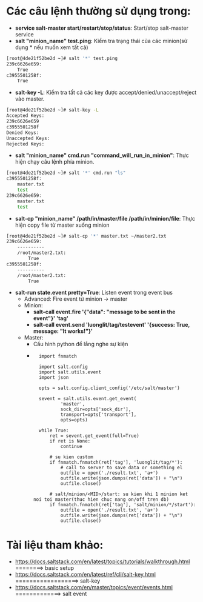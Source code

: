 # Các câu lệnh thường sử dụng trong:
+ **service salt-master start/restart/stop/status**: Start/stop salt-master service
+ **salt "minion_name" test.ping**: Kiểm tra trạng thái của các minion(sử dụng * nếu muốn xem tất cả)
```bash
[root@4de21f52be2d ~]# salt '*' test.ping
239c6626e659:
    True
c3955501258f:
    True
```
+ **salt-key -L**: Kiểm tra tất cả các key được accept/denied/unaccept/reject vào master.
```bash
[root@4de21f52be2d ~]# salt-key -L
Accepted Keys:
239c6626e659
c3955501258f
Denied Keys:
Unaccepted Keys:
Rejected Keys:
```
+ **salt "minion_name" cmd.run "command_will_run_in_minion"**: Thực hiện chạy câu lệnh phía minion.
```bash
[root@4de21f52be2d ~]# salt '*' cmd.run "ls"
c3955501258f:
    master.txt
    test
239c6626e659:
    master.txt
    test
```
+ **salt-cp "minion_name" /path/in/master/file /path/in/minion/file**: Thực hiện copy file từ master xuống minion
```bash
[root@4de21f52be2d ~]# salt-cp '*' master.txt ~/master2.txt
239c6626e659:
    ----------
    /root/master2.txt:
        True
c3955501258f:
    ----------
    /root/master2.txt:
        True
```
+ **salt-run state.event pretty=True**: Listen event trong event bus
    + Advanced: Fire event từ minion -> master
    + Minion: 
        + **salt-call event.fire '{"data": "message to be sent in the event"}' 'tag'**
        + **salt-call event.send 'luonglit/tag/testevent' '{success: True, message: "It works!"}'**
    + Master:
        + Cấu hình python để lắng nghe sự kiện
        + ```
            import fnmatch
            
            import salt.config
            import salt.utils.event
            import json
            
            opts = salt.config.client_config('/etc/salt/master')
            
            sevent = salt.utils.event.get_event(
                    'master',
                    sock_dir=opts['sock_dir'],
                    transport=opts['transport'],
                    opts=opts)
            
            while True:
                ret = sevent.get_event(full=True)
                if ret is None:
                    continue
            
                # su kien custom
                if fnmatch.fnmatch(ret['tag'], 'luonglit/tag/*'):
                    # call to server to save data or something el
                    outfile = open('./result.txt', 'a+')
                    outfile.write(json.dumps(ret['data']) + "\n")
                    outfile.close()
            
                # salt/minion/<MID>/start: su kien khi 1 minion ket noi toi master(thuc hien chuc nang on/off tren db)
                if fnmatch.fnmatch(ret['tag'], 'salt/minion/*/start'):
                    outfile = open('./result.txt', 'a+')
                    outfile.write(json.dumps(ret['data']) + "\n")
                    outfile.close()
            ```

# Tài liệu tham khảo:
+ https://docs.saltstack.com/en/latest/topics/tutorials/walkthrough.html ========> basic setup
+ https://docs.saltstack.com/en/latest/ref/cli/salt-key.html ==================> salt-key
+ https://docs.saltstack.com/en/master/topics/event/events.html =============> salt event
